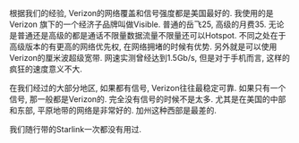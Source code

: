 根据我们的经验, Verizon的网络覆盖和信号强度都是美国最好的. 我使用的是Verizon 旗下的一个经济子品牌叫做Visible. 普通的岳飞25, 高级的月费35. 无论是普通还是高级的都是通话不限量数据流量不限量还可以Hotspot. 不同之处在于高级版本的有更高的网络优先权, 在网络拥堵的时候有优势. 另外就是可以使用Verizon的厘米波超级宽带. 网速实测曾经达到1.5Gb/s, 但是对于手机而言, 这样的疯狂的速度意义不大. 

在我们经过的大部分地区, 如果都有信号, Verizon往往最稳定可靠. 如果只有一个信号, 那一般都是Verizon的. 完全没有信号的时候不是太多. 尤其是在美国的中部和东部, 平原地带的网络是非常好的. 加州这种西部是最差的.

我们随行带的Starlink一次都没有用过. 